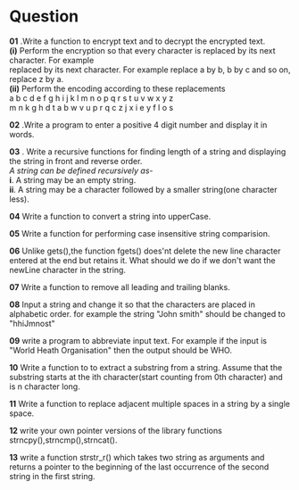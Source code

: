 # Question
 **01** .Write a function to encrypt text and to decrypt the encrypted text. <br>
**(i)** Perform the encryption so that every character is replaced by its next character. For example <br>
    replaced by its next character. For example replace a by b, b by c and so on, replace z by a. <br>
**(ii)** Perform the encoding according to these replacements <br>
a b c d e f g h i j k l m n o p q r s t u v w x y z <br>
m n k g h d t a b w v u p r q c z j x i e y f l o s <br>


**02** .Write a program to enter a positive 4 digit number and display it in words.


**03** . Write a recursive functions for finding length of a string and displaying the string in front and reverse order. <br>
*A string can be defined recursively as-* <br>
**i**. A string may be an empty string.<br>
**ii**. A string may be a character followed by a smaller string(one character less).<br>


**04** Write a function to convert a string into upperCase. <br>

**05** Write a function for performing case insensitive string comparision. <br>

**06** Unlike gets(),the function fgets() does'nt delete the new line character
        entered at the end but retains it. What should we do if we don't want the newLine character in the
        string. <br>

**07** Write a function to remove all leading and trailing blanks. <br>

**08** Input a string and change it so that the characters are placed in alphabetic order.
for example the string "John smith" should be changed to "hhiJmnost" <br>

**09** write a program to abbreviate input text. For example if the input is "World Heath Organisation"
then the output should be WHO. <br>

**10** Write a function to to  extract a substring from a string. Assume that the substring starts at the ith character(start counting from 0th character) and is n character long. <br>


**11** Write a function to replace adjacent multiple spaces in a string by a single space. <br>

**12** write your own pointer versions of the library functions strncpy(),strncmp(),strncat().

**13** write a function strstr_r() which takes two string as arguments and returns a pointer to the beginning of the last occurrence of the second string in the first string. <br>


